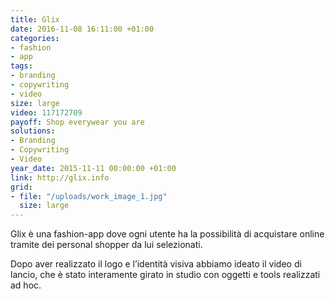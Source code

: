 ```yaml
---
title: Glix
date: 2016-11-08 16:11:00 +01:00
categories:
- fashion
- app
tags:
- branding
- copywriting
- video
size: large
video: 117172709
payoff: Shop everywear you are
solutions:
- Branding
- Copywriting
- Video
year_date: 2015-11-11 00:00:00 +01:00
link: http://glix.info
grid:
- file: "/uploads/work_image_1.jpg"
  size: large
---
```


Glix è una fashion-app dove ogni utente ha la possibilità di acquistare online tramite dei personal shopper da lui selezionati.

Dopo aver realizzato il logo e l’identità visiva abbiamo ideato il video di lancio, che è stato interamente girato in studio con oggetti e tools realizzati ad hoc.
